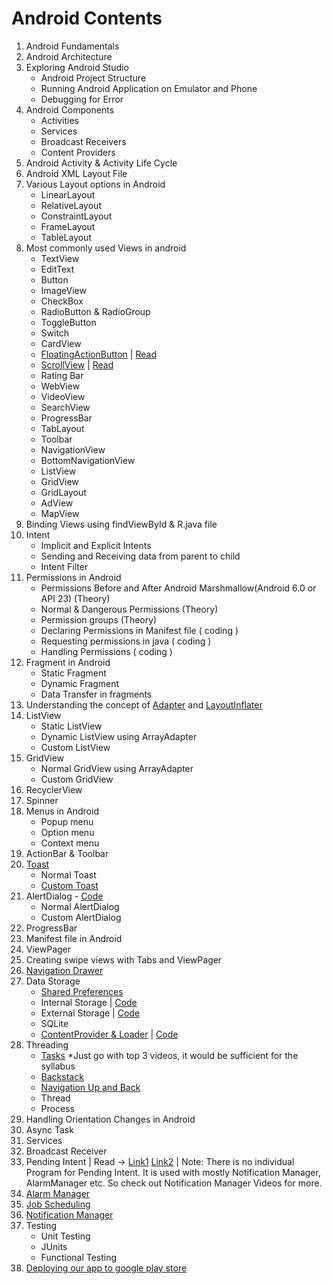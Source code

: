 # Android Contents
1. Android Fundamentals
2. Android Architecture
3. Exploring Android Studio
   - Android Project Structure
   - Running Android Application on Emulator and Phone
   - Debugging for Error
4. Android Components
   - Activities
   - Services
   - Broadcast Receivers
   - Content Providers
5. Android Activity & Activity Life Cycle
6. Android XML Layout File
7. Various Layout options in Android
    - LinearLayout
    - RelativeLayout
    - ConstraintLayout
    - FrameLayout
    - TableLayout
8. Most commonly used Views in android
   - TextView
   - EditText
   - Button
   - ImageView
   - CheckBox
   - RadioButton & RadioGroup
   - ToggleButton
   - Switch
   - CardView
   - [FloatingActionButton](https://www.youtube.com/watch?v=EfvCMZgAqG4) | [Read](https://developer.android.com/guide/topics/ui/floating-action-button)
   - [ScrollView](https://www.youtube.com/watch?v=wzcFPFCYjFQ) | [Read](https://developer.android.com/reference/android/widget/ScrollView)
   - Rating Bar
   - WebView
   - VideoView
   - SearchView
   - ProgressBar
   - TabLayout
   - Toolbar
   - NavigationView
   - BottomNavigationView
   - ListView
   - GridView
   - GridLayout
   - AdView
   - MapView
9. Binding Views using findViewById  &  R.java file
10. Intent
      - Implicit and Explicit Intents
      - Sending and Receiving data from parent to child 
      - Intent Filter
11. Permissions in Android
      - Permissions Before and After Android Marshmallow(Android 6.0 or API 23) (Theory)
      - Normal & Dangerous Permissions (Theory)
      - Permission groups (Theory)
      - Declaring Permissions in Manifest file ( coding )
      - Requesting permissions in java ( coding )
      - Handling Permissions ( coding )
12. Fragment in Android
      - Static Fragment
      - Dynamic Fragment
      - Data Transfer in fragments
13. Understanding the concept of [Adapter](https://www.youtube.com/watch?v=uic3TVp_j3M&t=102s) and [LayoutInflater](https://www.youtube.com/playlist?list=PLLDv5YXzs14jxdPePLNSF5TZRU5WATUjX)
14. ListView
      - Static ListView
      - Dynamic ListView using ArrayAdapter
      - Custom ListView
15. GridView
    - Normal GridView using ArrayAdapter
    - Custom GridView
16. RecyclerView 
17. Spinner
18. Menus in Android
    - Popup menu
    - Option menu
    - Context menu
19. ActionBar & Toolbar
20. [Toast](https://www.youtube.com/watch?v=sVx46awjtFQ)
      - Normal Toast
      - [Custom Toast](https://www.youtube.com/playlist?list=PLLDv5YXzs14grf4yHbEd5kbFFh6_pvcFG)
21. AlertDialog - [Code](https://github.com/Brijesh59/android/tree/master/Android-Projects/AlertDialog)
      - Normal AlertDialog 
      - Custom AlertDialog 
22. ProgressBar
23. Manifest file in Android
24. ViewPager
25. Creating swipe views with Tabs and ViewPager
26. [Navigation Drawer](https://www.youtube.com/playlist?list=PLLDv5YXzs14j3xu_eRGubzrONKKe3ukWr)
27. Data Storage
      - [Shared Preferences](https://www.youtube.com/playlist?list=PLLDv5YXzs14jirXhhEoTJe07slJy8rvHw)
      - Internal Storage | [Code](https://github.com/Brijesh59/android/tree/master/Android-Projects/InternalStorage)
      - External Storage | [Code](https://github.com/Brijesh59/android/tree/master/Android-Projects/ExternalStorage)
      - SQLite
      - [ContentProvider & Loader](https://www.youtube.com/playlist?list=PLfuE3hOAeWhb7kirY4rBtTLVF73jEXwG4) | [Code](https://github.com/Brijesh59/android/tree/master/Android-Projects/ContentProvider-Loader)
28. Threading
      - [Tasks](https://www.youtube.com/playlist?list=PLLDv5YXzs14ii8_J_Ew8nXraSqEknFHPs) *Just go with top 3 videos, it would be sufficient for the syllabus
      - [Backstack](https://www.youtube.com/watch?v=ZbKKxYUOH-c)
      - [Navigation Up and Back](https://www.youtube.com/watch?v=JkVdP-e9BCo)
      - Thread
      - Process
29. Handling Orientation Changes in Android
30. Async Task
31. Services
32. Broadcast Receiver
33. Pending Intent | Read -> [Link1](https://stackoverflow.com/questions/2808796/what-is-an-android-pendingintent) [Link2](https://www.journaldev.com/10463/android-notification-pendingintent) | Note: There is no individual Program for Pending Intent. It is used with mostly Notification Manager, AlarmManager etc. So check out Notification Manager Videos for more.
34. [Alarm Manager](https://www.youtube.com/watch?v=yrpimdBRk5Q&t=38s)
35. [Job Scheduling](https://www.youtube.com/playlist?list=PLLDv5YXzs14hFUZV8FDUxRiGeY4v96Ima)
36. [Notification Manager](https://www.youtube.com/playlist?list=PLLDv5YXzs14j9fd4VrFRrAI3Q0aOWODUQ)
37. Testing
     - Unit Testing
      - JUnits
      - Functional Testing
38. [Deploying our app to google play store](https://www.youtube.com/watch?v=AWawL5HFn64)











   
  
